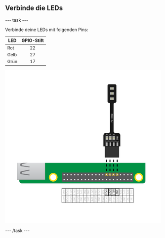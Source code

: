 ## Verbinde die LEDs

\--- task \---

Verbinde deine LEDs mit folgenden Pins:

| LED  | GPIO-Stift |
| ---- |:----------:|
| Rot  |     22     |
| Gelb |     27     |
| Grün |     17     |

![piStop verbindet sich über Gpio-Nummer 22, 27, 17 und Masse](images/Traffic-Lights-Diagram.png)

\--- /task \---